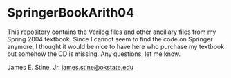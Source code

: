 # SpringerBookArith04

This repository contains the Verilog files and other ancillary files from my Spring 2004 textbook.  Since I cannot seem to find the code on Springer anymore, I thought it would be nice to have here who purchase my textbook but somehow the CD is missing.  Any questions, let me know.

James E. Stine, Jr.
james.stine@okstate.edu
